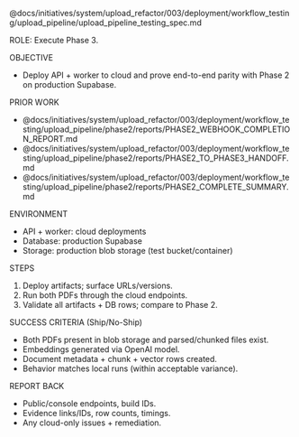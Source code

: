 @docs/initiatives/system/upload_refactor/003/deployment/workflow_testing/upload_pipeline/upload_pipeline_testing_spec.md

ROLE: Execute Phase 3.

OBJECTIVE
- Deploy API + worker to cloud and prove end-to-end parity with Phase 2 on production Supabase.

PRIOR WORK
- @docs/initiatives/system/upload_refactor/003/deployment/workflow_testing/upload_pipeline/phase2/reports/PHASE2_WEBHOOK_COMPLETION_REPORT.md
- @docs/initiatives/system/upload_refactor/003/deployment/workflow_testing/upload_pipeline/phase2/reports/PHASE2_TO_PHASE3_HANDOFF.md
- @docs/initiatives/system/upload_refactor/003/deployment/workflow_testing/upload_pipeline/phase2/reports/PHASE2_COMPLETE_SUMMARY.md

ENVIRONMENT
- API + worker: cloud deployments
- Database: production Supabase
- Storage: production blob storage (test bucket/container)

STEPS
1) Deploy artifacts; surface URLs/versions.
2) Run both PDFs through the cloud endpoints.
3) Validate all artifacts + DB rows; compare to Phase 2.

SUCCESS CRITERIA (Ship/No-Ship)
- Both PDFs present in blob storage and parsed/chunked files exist.
- Embeddings generated via OpenAI model.
- Document metadata + chunk + vector rows created.
- Behavior matches local runs (within acceptable variance).

REPORT BACK
- Public/console endpoints, build IDs.
- Evidence links/IDs, row counts, timings.
- Any cloud-only issues + remediation.